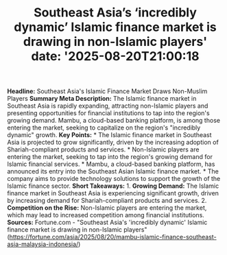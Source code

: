﻿---
title: "Southeast Asia’s ‘incredibly dynamic’ Islamic finance market is drawing in non-Islamic players'
date: '2025-08-20T21:00:18"
category: "Markets"
summary: ""
slug: "southeast asias incredibly dynamic islamic finance market is"
source_urls:
  - "https://fortune.com/asia/2025/08/20/mambu-islamic-finance-southeast-asia-malaysia-indonesia/"
seo:
  title: "Southeast Asia’s ‘incredibly dynamic’ Islamic finance market is drawing in non-Islamic players | Hash n Hedge'
  description: '"
  keywords: ["news", "markets", "brief"]
---
**Headline:** Southeast Asia's Islamic Finance Market Draws Non-Muslim Players  **Summary Meta Description:** The Islamic finance market in Southeast Asia is rapidly expanding, attracting non-Islamic players and presenting opportunities for financial institutions to tap into the region's growing demand. Mambu, a cloud-based banking platform, is among those entering the market, seeking to capitalize on the region's "incredibly dynamic" growth.  **Key Points:**  * The Islamic finance market in Southeast Asia is projected to grow significantly, driven by the increasing adoption of Shariah-compliant products and services. * Non-Islamic players are entering the market, seeking to tap into the region's growing demand for Islamic financial services. * Mambu, a cloud-based banking platform, has announced its entry into the Southeast Asian Islamic finance market. * The company aims to provide technology solutions to support the growth of the Islamic finance sector.  **Short Takeaways:**  1. **Growing Demand:** The Islamic finance market in Southeast Asia is experiencing significant growth, driven by increasing demand for Shariah-compliant products and services. 2. **Competition on the Rise:** Non-Islamic players are entering the market, which may lead to increased competition among financial institutions.  **Sources:** Fortune.com - "Southeast Asia's 'incredibly dynamic' Islamic finance market is drawing in non-Islamic players" (https://fortune.com/asia/2025/08/20/mambu-islamic-finance-southeast-asia-malaysia-indonesia/) 
